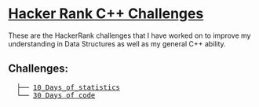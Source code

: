 # [Hacker Rank C++ Challenges](https://www.hackerrank.com/domains/cpp)

These are the HackerRank challenges that I have worked on to improve my understanding in Data Structures as well as my general C++ ability.

## Challenges: 

<pre>
  ├── <a href="https://github.com/BenWolfaardt/Coding_Challenge_Websites/tree/01-Hacker_Rank-C%2B%2B/10_Days_of_statistics">10_Days_of_statistics</a>  
  └── <a href="https://github.com/BenWolfaardt/Coding_Challenge_Websites/tree/01-Hacker_Rank-C%2B%2B/30_Days_of_code">30_Days_of_code</a>
</pre>
